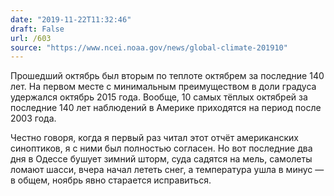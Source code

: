 ```yaml
---
date: "2019-11-22T11:32:46"
draft: False
url: /603
source: "https://www.ncei.noaa.gov/news/global-climate-201910"
---
```


Прошедший октябрь был вторым по теплоте октябрем за последние 140 лет. На первом месте с минимальным преимуществом в доли градуса удержался октябрь 2015 года. Вообще, 10 самых тёплых октябрей за последние 140 лет наблюдений в Америке приходятся на период после 2003 года.

Честно говоря, когда я первый раз читал этот отчёт американских синоптиков, я с ними был полностью согласен. Но вот последние два дня в Одессе бушует зимний шторм, суда садятся на мель, самолеты ломают шасси, вчера начал лететь снег, а температура ушла в минус — в общем, ноябрь явно старается исправиться.
